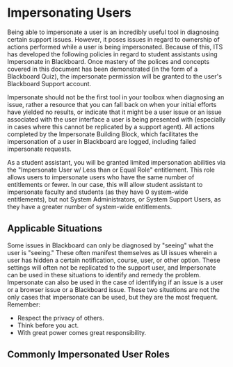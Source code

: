 # Impersonating Users

Being able to impersonate a user is an incredibly useful tool in diagnosing certain support issues. However, it poses issues in regard to ownership of actions performed while a user is being impersonated. Because of this, ITS has developed the following policies in regard to student assistants using Impersonate in Blackboard. Once mastery of the polices and concepts covered in this document has been demonstrated (in the form of a Blackboard Quiz), the impersonate permission will be granted to the user's Blackboard Support account.

Impersonate should not be the first tool in your toolbox when diagnosing an issue, rather a resource that you can fall back on when your initial efforts have yielded no results, or indicate that it might be a user issue or an issue associated with the user interface a user is being presented with (especially in cases where this cannot be replicated by a support agent). All actions completed by the Impersonate Building Block, which facilitates the impersonation of a user in Blackboard are logged, including failed impersonate requests.

As a student assistant, you will be granted limited impersonation abilities via the "Impersonate User w/ Less than or Equal Role" entitlement. This role allows users to impersonate users who have the same number of entitlements or fewer. In our case, this will allow student assistant to impersonate faculty and students (as they have 0 system-wide entitlements), but not System Administrators, or System Support Users, as they have a greater number of system-wide entitlements.

## Applicable Situations
Some issues in Blackboard can only be diagnosed by "seeing" what the user is "seeing." These often manifest themselves as UI issues wherein a user has hidden a certain notification, course, user, or other option. These settings will often not be replicated to the support user, and Impersonate can be used in these situations to identify and remedy the problem. Impersonate can also be used in the case of identifying if an issue is a user or a browser issue or a Blackboard issue. These two situations are not the only cases that impersonate can be used, but they are the most frequent. Remember:
- Respect the privacy of others.
- Think before you act.
- With great power comes great responsibility.

## Commonly Impersonated User Roles



